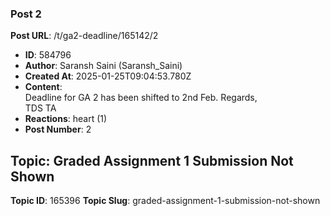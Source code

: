### Post 2
**Post URL**: /t/ga2-deadline/165142/2
- **ID**: 584796
- **Author**: Saransh Saini (Saransh_Saini)
- **Created At**: 2025-01-25T09:04:53.780Z
- **Content**:  
  Deadline for GA 2 has been shifted to 2nd Feb.
Regards,<br>
TDS TA
- **Reactions**: heart (1)
- **Post Number**: 2

## Topic: Graded Assignment 1 Submission Not Shown
**Topic ID**: 165396
**Topic Slug**: graded-assignment-1-submission-not-shown

